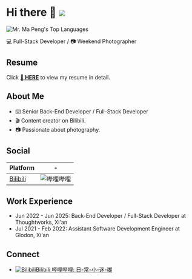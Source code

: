 # Hi there 👋 ![](https://komarev.com/ghpvc/?username=mr-ma-peng&color=blue&style=flat-square)

![Mr. Ma Peng's Top Languages](https://github-readme-stats.vercel.app/api/top-langs/?username=mr-ma-peng&hide=html,css,C%2B%2B)

💻 Full-Stack Developer / 📷 Weekend Photographer

## Resume

Click **[📝 HERE](https://github.com/mr-ma-peng/mr-ma-peng/blob/main/RESUME.md)** to view my resume in detail.

## About Me

- ⌨️ Senior Back-End Developer / Full-Stack Developer
- 🎬 Content creator on Bilibili.
- 📷 Passionate about photography.

## Social

| Platform                               | -                                                                                                                         |
| -------------------------------------- | ------------------------------------------------------------------------------------------------------------------------- |
| [Bilibili](https://space.bilibili.com/385639839) | ![哔哩哔哩](https://badge.is26.com/bilibili)                                                                              |

## Work Experience
- Jun 2022 - Jun 2025: Back-End Developer / Full-Stack Developer at Thoughtworks, Xi'an
- Jul 2021 - Feb 2022: Assistant Software Development Engineer at Glodon, Xi'an

## Connect

- [![Bilibili](https://static.is26.com/tmp/icons/bilibili.svg)](https://space.bilibili.com/385639839)[Bilibili 哔哩哔哩: 日-常-小-迷-糊](https://space.bilibili.com/385639839)